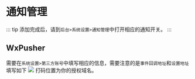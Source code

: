 # 通知管理
::: tip
添加完成后，请到`后台>系统设置>通知管理`中打开相应的通知开关。
:::
## WxPusher
需要在`系统设置>第三方账号`中填写相应的信息，需要注意的是`事件回调地址`和`设置地址`填写如下
![](https://s2.loli.net/2025/01/11/BjC53DidMFqSt6e.png)
打码位置为你的授权域名。